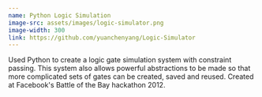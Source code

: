 ```yaml
---
name: Python Logic Simulation
image-src: assets/images/logic-simulator.png
image-width: 300
link: https://github.com/yuanchenyang/Logic-Simulator
---
```


Used Python to create a logic gate simulation system with constraint
passing. This system also allows powerful abstractions to be made so that more
complicated sets of gates can be created, saved and reused. Created at
Facebook's Battle of the Bay hackathon 2012.
